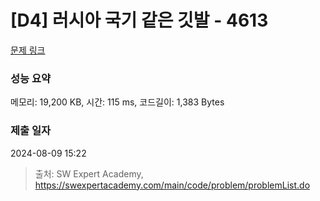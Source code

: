 # [D4] 러시아 국기 같은 깃발 - 4613 

[문제 링크](https://swexpertacademy.com/main/code/problem/problemDetail.do?contestProbId=AWQl9TIK8qoDFAXj) 

### 성능 요약

메모리: 19,200 KB, 시간: 115 ms, 코드길이: 1,383 Bytes

### 제출 일자

2024-08-09 15:22



> 출처: SW Expert Academy, https://swexpertacademy.com/main/code/problem/problemList.do